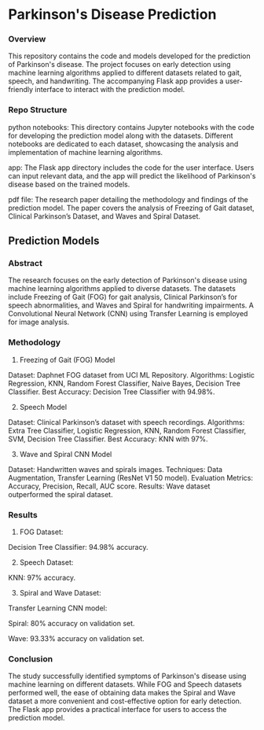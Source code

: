 # Parkinson's Disease Prediction

### Overview
This repository contains the code and models developed for the prediction of Parkinson's disease. The project focuses on early detection using machine learning algorithms applied to different datasets related to gait, speech, and handwriting. The accompanying Flask app provides a user-friendly interface to interact with the prediction model.

### Repo Structure

python notebooks: 
This directory contains Jupyter notebooks with the code for developing the prediction model along with the datasets. Different notebooks are dedicated to each dataset, showcasing the analysis and implementation of machine learning algorithms.

app: 
The Flask app directory includes the code for the user interface. Users can input relevant data, and the app will predict the likelihood of Parkinson's disease based on the trained models.

pdf file: 
The research paper detailing the methodology and findings of the prediction model. The paper covers the analysis of Freezing of Gait dataset, Clinical Parkinson’s Dataset, and Waves and Spiral Dataset.

## Prediction Models

### Abstract
The research focuses on the early detection of Parkinson's disease using machine learning algorithms applied to diverse datasets. The datasets include Freezing of Gait (FOG) for gait analysis, Clinical Parkinson’s for speech abnormalities, and Waves and Spiral for handwriting impairments. A Convolutional Neural Network (CNN) using Transfer Learning is employed for image analysis.

### Methodology

1. Freezing of Gait (FOG) Model

Dataset: Daphnet FOG dataset from UCI ML Repository.
Algorithms: Logistic Regression, KNN, Random Forest Classifier, Naive Bayes, Decision Tree Classifier.
Best Accuracy: Decision Tree Classifier with 94.98%.

2. Speech Model

Dataset: Clinical Parkinson’s dataset with speech recordings.
Algorithms: Extra Tree Classifier, Logistic Regression, KNN, Random Forest Classifier, SVM, Decision Tree Classifier.
Best Accuracy: KNN with 97%.

3. Wave and Spiral CNN Model

Dataset: Handwritten waves and spirals images.
Techniques: Data Augmentation, Transfer Learning (ResNet V1 50 model).
Evaluation Metrics: Accuracy, Precision, Recall, AUC score.
Results: Wave dataset outperformed the spiral dataset.

### Results
1. FOG Dataset:

Decision Tree Classifier: 94.98% accuracy.

2. Speech Dataset:

KNN: 97% accuracy.

3. Spiral and Wave Dataset:

Transfer Learning CNN model:

Spiral: 80% accuracy on validation set.

Wave: 93.33% accuracy on validation set.

### Conclusion
The study successfully identified symptoms of Parkinson's disease using machine learning on different datasets. While FOG and Speech datasets performed well, the ease of obtaining data makes the Spiral and Wave dataset a more convenient and cost-effective option for early detection. The Flask app provides a practical interface for users to access the prediction model.
 
